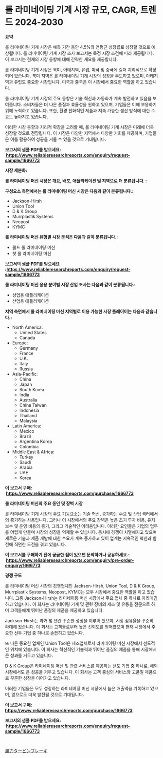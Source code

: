 <p><h1>롤 라미네이팅 기계 시장 규모, CAGR, 트렌드 2024-2030</h1></p><p><strong>요약</strong></p>
<p><p>롤 라미네이팅 기계 시장은 예측 기간 동안 4.5%의 연평균 성장률로 성장할 것으로 예상됩니다. 롤 라미네이팅 기계 시장 조사 보고서는 특정 시장 조건에 따라 제공됩니다. 이 보고서는 현재의 시장 동향에 대해 간략한 개요를 제공합니다. </p><p>롤 라미네이팅 기계 시장은 북미, 아태지역, 유럽, 미국 및 중국에 걸쳐 지리적으로 확장되어 있습니다. 북미 지역은 롤 라미네이팅 기계 시장의 성장을 주도하고 있으며, 아태지역과 유럽도 중요한 시장입니다. 미국과 중국은 이 시장에서 중요한 역할을 하고 있습니다.</p><p>롤 라미네이팅 기계 시장의 주요 동향은 기술 혁신과 자동화가 계속 발전하고 있음을 보여줍니다. 소비자들은 더 나은 품질과 효율성을 원하고 있으며, 기업들은 이에 부응하기 위해 노력하고 있습니다. 또한, 환경 친화적인 제품과 지속 가능한 생산 방식에 대한 수요도 높아지고 있습니다.</p><p>이러한 시장 동향과 지리적 확장을 고려할 때, 롤 라미네이팅 기계 시장은 미래에 더욱 성장할 것으로 전망됩니다. 이 시장은 다양한 지역에서 다양한 기회를 제공하며, 기업들은 이를 활용하여 성공을 거둘 수 있을 것으로 기대됩니다.</p></p>
<p><strong>보고서의 샘플 PDF를 받으세요: &nbsp;<a href="https://www.reliableresearchreports.com/enquiry/request-sample/1666773">https://www.reliableresearchreports.com/enquiry/request-sample/1666773</a></strong></p>
<p><strong>시장 세분화:</strong></p>
<p><strong> 롤 라미네이팅 머신 시장은 개요, 배포, 애플리케이션 및 지역으로 더 분류됩니다. :</strong></p>
<p><strong>구성요소 측면에서는 롤 라미네이팅 머신 시장은 다음과 같이 분류됩니다.:</strong></p>
<p><ul><li>Jackson-Hirsh</li><li>Union Tool</li><li>D & K Group</li><li>Murrplastik Systems</li><li>Neopost</li><li>KYMC</li></ul></p>
<p><strong> 롤 라미네이팅 머신 유형별 시장 분석은 다음과 같이 분류됩니다.:</strong></p>
<p><ul><li>콜드 롤 라미네이팅 머신</li><li>핫 롤 라미네이팅 머신</li></ul></p>
<p><strong>보고서의 샘플 PDF를 받으세요 :<a href="https://www.reliableresearchreports.com/enquiry/request-sample/1666773">https://www.reliableresearchreports.com/enquiry/request-sample/1666773</a></strong></p>
<p><strong> 롤 라미네이팅 머신 응용 분야별 시장 산업 조사는 다음과 같이 분류됩니다.:</strong></p>
<p><ul><li>상업용 애플리케이션</li><li>산업용 애플리케이션</li></ul></p>
<p><strong>지역 측면에서 롤 라미네이팅 머신 지역별로 이용 가능한 시장 플레이어는 다음과 같습니다.:</strong></p>
<p><ul>
    <li>
        North America:
        <ul>
            <li>United States</li>
            <li>Canada</li>
        </ul>
    </li>
    <li>
        Europe:
        <ul>
            <li>Germany</li>
            <li>France</li>
            <li>U.K.</li>
            <li>Italy</li>
            <li>Russia</li>
        </ul>
    </li>
    <li>
        Asia-Pacific:
        <ul>
            <li>China</li>
            <li>Japan</li>
            <li>South Korea</li>
            <li>India</li>
            <li>Australia</li>
            <li>China Taiwan</li>
            <li>Indonesia</li>
            <li>Thailand</li>
            <li>Malaysia</li>
        </ul>
    </li>
    <li>
        Latin America:
        <ul>
            <li>Mexico</li>
            <li>Brazil</li>
            <li>Argentina Korea</li>
            <li>Colombia</li>
        </ul>
    </li>
    <li>
        Middle East & Africa:
        <ul>
            <li>Turkey</li>
            <li>Saudi</li>
            <li>Arabia</li>
            <li>UAE</li>
            <li>Korea</li>
        </ul>
    </li>
    </ul></p>
<p><strong>이 보고서 구매: &nbsp;<a href="https://www.reliableresearchreports.com/purchase/1666773">https://www.reliableresearchreports.com/purchase/1666773</a></strong></p>
<p><strong>롤 라미네이팅 머신의 주요 동인 및 장벽 시장</strong></p>
<p><p>롤 라미네이팅 기계 시장의 주요 기동요소는 기술 혁신, 증가하는 수요 및 산업 섹터에서의 증가하는 사용입니다. 그러나 이 시장에서의 주요 장벽은 높은 초기 투자 비용, 유지 보수 및 운영 비용의 증가, 그리고 기술적인 어려움입니다. 이러한 요인들은 기업의 업무를 어렵게 만들며 시장의 성장을 억제할 수 있습니다. 동시에 경쟁이 치열해지고 있으며 새로운 기술과 제품 개발에 대한 수요가 계속 증가하고 있어 업계는 지속적인 혁신과 발전에 직면한 도전을 겪고 있습니다.</p></p>
<p><strong>이 보고서를 구매하기 전에 궁금한 점이 있으면 문의하거나 공유하세요.: &nbsp;<a href="https://www.reliableresearchreports.com/enquiry/pre-order-enquiry/1666773">https://www.reliableresearchreports.com/enquiry/pre-order-enquiry/1666773</a></strong></p>
<p><strong>경쟁 구도</strong></p>
<p><p>롤 라미네이팅 머신 시장의 경쟁업체인 Jackson-Hirsh, Union Tool, D & K Group, Murrplastik Systems, Neopost, KYMC는 모두 시장에서 중요한 역할을 하고 있습니다. 그중 Jackson-Hirsh는 라미네이팅 머신 시장에서 주요 업체 중 하나로 자리매김하고 있습니다. 이 회사는 라미네이팅 기계 및 관련 장비의 제조 및 유통을 전문으로 하며 고객들에게 뛰어난 품질의 제품을 제공하고 있습니다.</p><p>Jackson-Hirsh는 과거 몇 년간 꾸준한 성장을 이루어 왔으며, 시장 점유율을 꾸준히 확대해 왔습니다. 이 회사는 고객들로부터 높은 신뢰도를 얻어왔으며 현재 시장에서 주요한 선두 기업 중 하나로 손꼽히고 있습니다. </p><p>또 다른 중요한 업체인 Union Tool은 제조업체로서 라미네이팅 머신 시장에서 선도적인 위치에 있습니다. 이 회사는 혁신적인 기술력과 뛰어난 품질의 제품을 통해 시장에서 큰 성과를 거두고 있습니다. </p><p>D & K Group은 라미네이팅 머신 및 관련 서비스를 제공하는 선도 기업 중 하나로, 해외 시장에서도 큰 성공을 거두고 있습니다. 이 회사는 고객 중심의 서비스와 고품질 제품으로 꾸준한 성장을 이어가고 있습니다.</p><p>이러한 기업들은 모두 성장하는 라미네이팅 머신 시장에서 높은 매출액을 기록하고 있으며, 앞으로도 더욱 발전될 것으로 기대됩니다.</p></p>
<p><strong>이 보고서 구매: &nbsp; <a href="https://www.reliableresearchreports.com/purchase/1666773">https://www.reliableresearchreports.com/purchase/1666773</a></strong></p>
<p><strong>보고서의 샘플 PDF를 받으세요: &nbsp;<a href="https://www.reliableresearchreports.com/enquiry/request-sample/1666773">https://www.reliableresearchreports.com/enquiry/request-sample/1666773</a></strong><strong></strong></p>
<p>&nbsp;</p>
<p><p><a href="https://github.com/one-cool-chick/Market-Research-Report-List-1/blob/main/982840615406.md">風力タービンブレーキ</a></p></p>